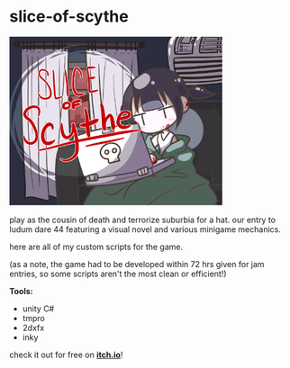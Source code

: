 # slice-of-scythe

<img width="378" height="300" src="https://github.com/cnnmon/slice-of-scythe/blob/master/thumbnail.png">

play as the cousin of death and terrorize suburbia for a hat. our entry to ludum dare 44 featuring a visual novel and various minigame mechanics.

here are all of my custom scripts for the game.

(as a note, the game had to be developed within 72 hrs given for jam entries, so some scripts aren't the most clean or efficient!)

**Tools:**
* unity C#
* tmpro
* 2dxfx
* inky

check it out for free on [**itch.io**](https://cnnmon.itch.io/slice-of-scythe)!
